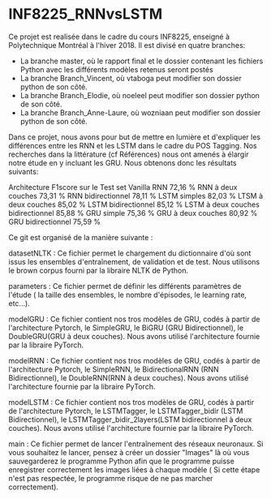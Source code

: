 # INF8225_RNNvsLSTM
Ce projet est realisée dans le cadre du cours INF8225, enseigné à Polytechnique Montréal à l'hiver 2018. Il est divisé en quatre branches:
  - La branche master, où le rapport final et le dossier contenant les fichiers Python avec les différents modèles retenus seront postés 
  - La branche Branch_Vincent,  où vtaboga peut modifier son dossier python de son côté.
  - La branche Branch_Elodie, où noeleel peut modifier son dossier python de son côté.
  - La branche Branch_Anne-Laure, où wozniaan peut modifier son dossier python de son côté.
  
  Dans ce projet, nous avons pour but de mettre en lumière et d'expliquer les différences entre les RNN et les LSTM dans le cadre du POS Tagging. Nos recherches dans la littérature (cf Références) nous ont amenés à élargir notre étude en y incluant les GRU. Nous obtenons donc les résultats suivants:
  
  Architecture	                              F1score sur le Test set
Vanilla RNN	                              	        72,16 %
RNN à deux couches	                              	73,31 %
RNN bidirectionnel	                              	78,11 %
LSTM simples	                              	      82,03 %
LTSM à deux couches	                              	85,02 %
LSTM bidirectionnel	                              	85,12 %
LSTM à deux couches bidirectionnel                 	85,88 %
GRU simple	                              	        75,36 %
GRU à deux couches	                              	80,92 %
GRU bidirectionnel	                              	75,59 %

  
  
 Ce git est organisé de la manière suivante :
 
  datasetNLTK : Ce fichier permet le chargement du dictionnaire d'où sont issus les ensembles d'entraînement, de validation et de test. Nous utilisons le brown corpus fourni par la libraire NLTK de Python.
  
  parameters : Ce fichier permet de définir les différents paramètres de l'étude ( la taille des ensembles, le nombre d'épisodes, le learning rate, etc...).
  
  modelGRU : Ce fichier contient nos tros modèles de GRU, codés à partir de l'architecture Pytorch, le SimpleGRU, le BiGRU (GRU Bidirectionnel), le DoubleGRU(GRU à deux couches). Nous avons utilisé l'architecture fournie par la libraire PyTorch.
  
  modelRNN : Ce fichier contient nos tros modèles de GRU, codés à partir de l'architecture Pytorch, le SimpleRNN, le BidirectionalRNN (RNN Bidirectionnel), le DoubleRNN(RNN à deux couches). Nous avons utilisé l'architecture fournie par la libraire PyTorch.
  
  modelLSTM : Ce fichier contient nos tros modèles de GRU, codés à partir de l'architecture Pytorch, le LSTMTagger, le LSTMTagger_bidir (LSTM Bidirectionnel), le LSTMTagger_bidir_2layers(LSTM bidirectionnel à deux couches). Nous avons utilisé l'architecture fournie par la libraire PyTorch.
  
  main : Ce fichier permet de lancer l'entraînement des réseaux neuronaux. Si vous souhaitez le lancer, pensez à créer un dossier "Images" là où vous sauvegarderez le programme Python afin que le programme puisse enregistrer correctement les images liées à chaque modèle ( Si cette étape n'est pas respectée, le programme risque de ne pas marcher correctement).

